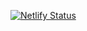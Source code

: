 
[![Netlify Status](https://api.netlify.com/api/v1/badges/d247872b-ca00-4dd4-8c01-a4d876cd792f/deploy-status)](https://app.netlify.com/sites/amazing-shockley-7b0ca3/deploys)